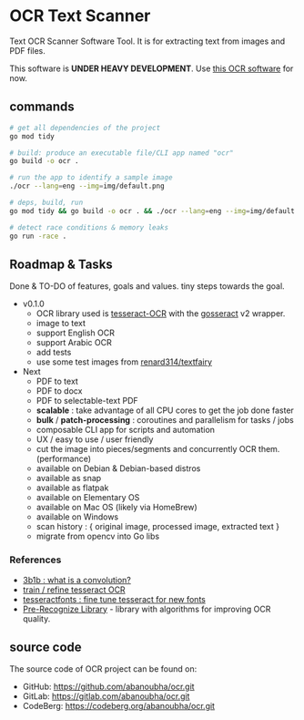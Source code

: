 # OCR Text Scanner

Text OCR Scanner Software Tool. It is for extracting text from images and PDF files.

This software is __UNDER HEAVY DEVELOPMENT__. Use [this OCR software](https://abanoubhanna.com/posts/ocr) for now.

## commands

```sh
# get all dependencies of the project
go mod tidy

# build: produce an executable file/CLI app named "ocr"
go build -o ocr .

# run the app to identify a sample image
./ocr --lang=eng --img=img/default.png

# deps, build, run
go mod tidy && go build -o ocr . && ./ocr --lang=eng --img=img/default.png

# detect race conditions & memory leaks
go run -race .
```

## Roadmap & Tasks

Done & TO-DO of features, goals and values. tiny steps towards the goal.

- v0.1.0
  - OCR library used is [tesseract-OCR](https://github.com/tesseract-ocr/tesseract) with the [gosseract](https://github.com/otiai10/gosseract) v2 wrapper.
  - image to text
  - support English OCR
  - support Arabic OCR
  - add tests
  - use some test images from [renard314/textfairy](https://github.com/renard314/textfairy)
- Next
  - PDF to text
  - PDF to docx
  - PDF to selectable-text PDF
  - __scalable__ : take advantage of all CPU cores to get the job done faster
  - __bulk__ / __patch-processing__ : coroutines and parallelism for tasks / jobs
  - composable CLI app for scripts and automation
  - UX / easy to use / user friendly
  - cut the image into pieces/segments and concurrently OCR them. (performance)
  - available on Debian & Debian-based distros
  - available as snap
  - available as flatpak
  - available on Elementary OS
  - available on Mac OS (likely via HomeBrew)
  - available on Windows
  - scan history : { original image, processed image, extracted text }
  - migrate from opencv into Go libs

### References

- [3b1b : what is a convolution?](https://youtu.be/KuXjwB4LzSA)
- [train / refine tesseract OCR](https://github.com/abanoubha/train-tesseract-ocr)
- [tesseractfonts : fine tune tesseract for new fonts](https://github.com/dhivehi/tesseractfonts)
- [Pre-Recognize Library](https://github.com/leha-bot/PRLib) - library with algorithms for improving OCR quality.

## source code

The source code of OCR project can be found on:

- GitHub: <https://github.com/abanoubha/ocr.git>
- GitLab: <https://gitlab.com/abanoubha/ocr.git>
- CodeBerg: <https://codeberg.org/abanoubha/ocr.git>
